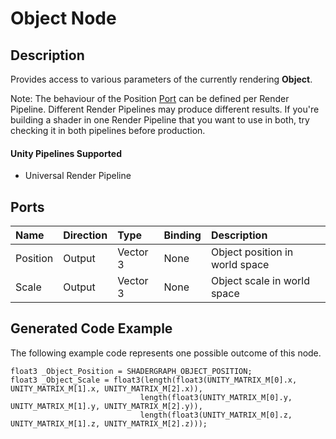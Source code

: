 # Object Node

## Description

Provides access to various parameters of the currently rendering **Object**.

Note: The behaviour of the Position [Port](Port.md) can be defined per Render Pipeline. Different Render Pipelines may produce different results. If you're building a shader in one Render Pipeline that you want to use in both, try checking it in both pipelines before production.

#### Unity Pipelines Supported
- Universal Render Pipeline

## Ports

| Name        | Direction           | Type  | Binding | Description |
|:------------ |:-------------|:-----|:---|:---|
| Position      | Output | Vector 3 | None | Object position in world space |
| Scale       | Output | Vector 3 | None | Object scale in world space |

## Generated Code Example

The following example code represents one possible outcome of this node.

```
float3 _Object_Position = SHADERGRAPH_OBJECT_POSITION;
float3 _Object_Scale = float3(length(float3(UNITY_MATRIX_M[0].x, UNITY_MATRIX_M[1].x, UNITY_MATRIX_M[2].x)),
                             length(float3(UNITY_MATRIX_M[0].y, UNITY_MATRIX_M[1].y, UNITY_MATRIX_M[2].y)),
                             length(float3(UNITY_MATRIX_M[0].z, UNITY_MATRIX_M[1].z, UNITY_MATRIX_M[2].z)));
```
